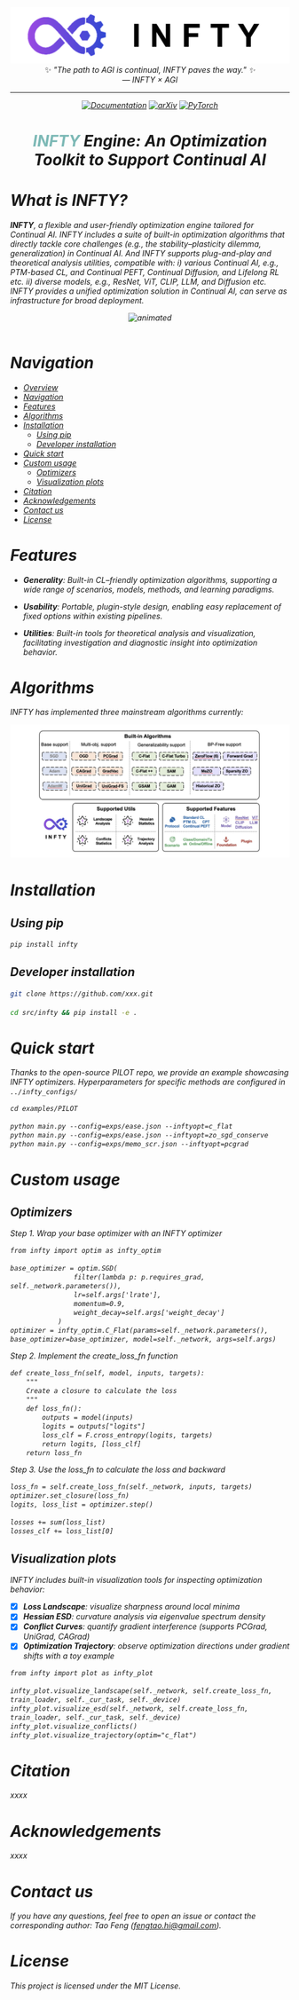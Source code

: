 <div align="center">
<img src="https://github.com/hi-fengtao/temp_infty/blob/main/img/test7.png"/ width=600>  
</div>


<div align="center">
✨ <em>"The path to AGI is continual, INFTY paves the way."<em> ✨ </strong><br />
<em>— INFTY × AGI</em>
</div>

-----------

<p align="center">
  <a href="https://github.com/hi-fengtao/temp_infty/"><img src="https://img.shields.io/badge/Documentation-Read%20the%20Docs-blue.svg" alt="Documentation"></a>
  <a href="https://arxiv.org/abs/2501.01045"><img src="https://img.shields.io/badge/arXiv-2507.12345-b31b1b.svg" alt="arXiv"></a>
  <a href="https://pytorch.org/get-started/locally/"><img alt="PyTorch" src="https://img.shields.io/badge/PyTorch-ee4c2c?logo=pytorch&logoColor=white"></a>
</p>

<div align="center">
  <center><h1><span style="color:#7DB9B6">INFTY </span> Engine: An Optimization Toolkit to Support Continual AI</h1></center>
</div>

# What is INFTY?

**INFTY**, a flexible and user-friendly optimization engine tailored for Continual AI. INFTY includes a suite of built-in optimization algorithms that directly tackle core challenges (e.g., the stability–plasticity dilemma, generalization) in Continual AI. And INFTY supports plug-and-play and theoretical analysis utilities, compatible with: i) various Continual AI, e.g., PTM-based CL, and Continual PEFT, Continual Diffusion, and Lifelong RL etc. ii) diverse models, e.g., ResNet, ViT, CLIP, LLM, and Diffusion etc. INFTY provides a unified optimization solution in Continual AI, can serve as infrastructure for broad deployment.

<div align="center">
<img src="https://github.com/hi-fengtao/temp_infty/blob/main/img/INFTY_demo.gif" alt="animated" />
</div>
</br>


# Navigation
- [Overview](#Overview)
- [Navigation](#Navigation)
- [Features](#Features)
- [Algorithms](#Algorithms)
- [Installation](#Installation)
  - [Using pip](##Using-pip)
  - [Developer installation](##Developer-installation)
- [Quick start](#Quick-start)
- [Custom usage](#Custom-usage)
  - [Optimizers](##Optimizers)
  - [Visualization plots](##Visualization-plots)
- [Citation](#Citation)
- [Acknowledgements](#Acknowledgements)
- [Contact us](#Contact-us)
- [License](#License)



# Features
- **Generality**: Built-in CL–friendly optimization algorithms, supporting a wide range of scenarios, models, methods, and learning paradigms.
    
- **Usability**: Portable, plugin-style design, enabling easy replacement of fixed options within existing pipelines.
    
- **Utilities**: Built-in tools for theoretical analysis and visualization, facilitating investigation and diagnostic insight into optimization behavior.

# Algorithms
INFTY has implemented three mainstream algorithms currently:

<div align="center">
<img src="https://github.com/hi-fengtao/temp_infty/blob/main/img/overview.png"/>  
</div>

# Installation

## Using pip

```bash
pip install infty
```
## Developer installation
```bash
git clone https://github.com/xxx.git

cd src/infty && pip install -e .
```

# Quick start
Thanks to the open-source PILOT repo, we provide an example showcasing INFTY optimizers.
Hyperparameters for specific methods are configured in `../infty_configs/`
```
cd examples/PILOT

python main.py --config=exps/ease.json --inftyopt=c_flat
python main.py --config=exps/ease.json --inftyopt=zo_sgd_conserve
python main.py --config=exps/memo_scr.json --inftyopt=pcgrad
```


# Custom usage
## Optimizers
Step 1. Wrap your base optimizer with an INFTY optimizer
```
from infty import optim as infty_optim

base_optimizer = optim.SGD(
                filter(lambda p: p.requires_grad, self._network.parameters()), 
                lr=self.args['lrate'], 
                momentum=0.9, 
                weight_decay=self.args['weight_decay']
            )
optimizer = infty_optim.C_Flat(params=self._network.parameters(), base_optimizer=base_optimizer, model=self._network, args=self.args)
```
Step 2. Implement the create_loss_fn function
```
def create_loss_fn(self, model, inputs, targets):
    """
    Create a closure to calculate the loss
    """
    def loss_fn():
        outputs = model(inputs)
        logits = outputs["logits"]
        loss_clf = F.cross_entropy(logits, targets)
        return logits, [loss_clf]
    return loss_fn
```
Step 3. Use the loss_fn to calculate the loss and backward
```
loss_fn = self.create_loss_fn(self._network, inputs, targets)
optimizer.set_closure(loss_fn)
logits, loss_list = optimizer.step()

losses += sum(loss_list)
losses_clf += loss_list[0]
```

## Visualization plots
INFTY includes built-in visualization tools for inspecting optimization behavior:
- [x] **Loss Landscape**: visualize sharpness around local minima
- [x] **Hessian ESD**: curvature analysis via eigenvalue spectrum density
- [x] **Conflict Curves**: quantify gradient interference (supports PCGrad, UniGrad, CAGrad)
- [x] **Optimization Trajectory**: observe optimization directions under gradient shifts with a toy example
```
from infty import plot as infty_plot

infty_plot.visualize_landscape(self._network, self.create_loss_fn, train_loader, self._cur_task, self._device)
infty_plot.visualize_esd(self._network, self.create_loss_fn, train_loader, self._cur_task, self._device)
infty_plot.visualize_conflicts()
infty_plot.visualize_trajectory(optim="c_flat")
```

# Citation
xxxx

# Acknowledgements
xxxx

# Contact us
If you have any questions, feel free to open an issue or contact the corresponding author: Tao Feng (fengtao.hi@gmail.com).

# License
This project is licensed under the MIT License.
